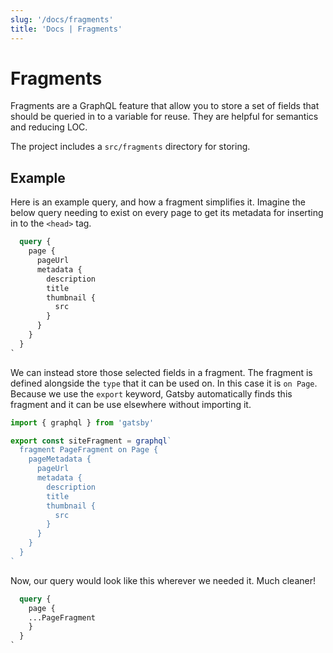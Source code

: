 ```yaml
---
slug: '/docs/fragments'
title: 'Docs | Fragments'
---
```


# Fragments

Fragments are a GraphQL feature that allow you to store a set of fields that should be queried in to a variable for reuse. They are helpful for semantics and reducing LOC.

The project includes a `src/fragments` directory for storing.

## Example

Here is an example query, and how a fragment simplifies it. Imagine the below query needing to exist on every page to get its metadata for inserting in to the `<head>` tag.

```graphql
  query {
    page {
      pageUrl
      metadata {
        description
        title
        thumbnail {
          src
        }
      }
    }
  }
`
```

We can instead store those selected fields in a fragment. The fragment is defined alongside the `type` that it can be used on. In this case it is `on Page`. Because we use the `export` keyword, Gatsby automatically finds this fragment and it can be use elsewhere without importing it.

```javascript
import { graphql } from 'gatsby'

export const siteFragment = graphql`
  fragment PageFragment on Page {
    pageMetadata {
      pageUrl
      metadata {
        description
        title
        thumbnail {
          src
        }
      }
    }
  }
`
```

Now, our query would look like this wherever we needed it. Much cleaner!

```graphql
  query {
    page {
    ...PageFragment
    }
  }
`
```
